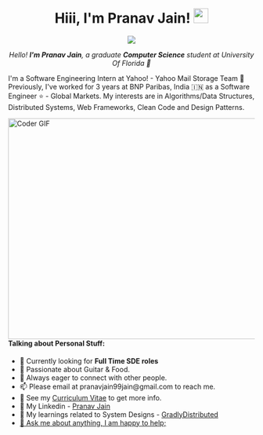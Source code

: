 <h1 align="center">Hiii, I'm Pranav Jain! <img src="https://raw.githubusercontent.com/iampavangandhi/iampavangandhi/master/gifs/Hi.gif" width="30px"></h1>
<p align="center">
<a href="https://github.com/Ratheshan03/readme-typing-svg"><img src="https://readme-typing-svg.herokuapp.com?lines=Computer+Science+Graduate;Yahoo+Intern;Ex+Software+Engineer+at+BNP+Paribas;DS%20|%20Algorithms%20|%20Web+Tech%20Enthusiast&color=F7E854&center=true&width=700&height=50"></a>
</p>

<p align="center">
  <em>
  Hello! <b>I'm Pranav Jain</b>,
    a graduate <b> Computer Science</b> student at University Of Florida 🐊
  </em>
  <br>

I'm a Software Engineering Intern at Yahoo! - Yahoo Mail Storage Team 📧 Previously, I've worked for 3 years at BNP Paribas, India 🇮🇳 as a Software Engineer ⭐️ - Global Markets. 
My interests are in Algorithms/Data Structures, Distributed Systems, Web Frameworks, Clean Code and Design Patterns.

<img align="right" alt="Coder GIF" height=450 width=600 src="https://thumbs.gfycat.com/EvilNextDevilfish-small.gif" />
<h4> <b> Talking about Personal Stuff: </b> </h4>
<p align="left"> 
<ul>
  <li> 📆  Currently looking for <b> Full Time SDE roles </b> </li>
<li> 🎸  Passionate about Guitar & Food. </li>
<li> 🌱  Always eager to connect with other people.</li>
<li> 📫  Please email at pranavjain99jain@gmail.com to reach me. </li>
<li> 📄  See my <a href="https://drive.google.com/file/d/1_BvlgE_72QhihgnQ8zexzyWgqlB6EaEt/view">Curriculum Vitae</a> to get more info. </li>
<li> 📌  My Linkedin -  <a href="https://www.linkedin.com/in/-pranavjain">Pranav Jain</a> </li>
<li> 📝  My learnings related to System Designs -  <a href="https://medium.com/@GradlyDistributed"> GradlyDistributed </li>
<li> 💬  Ask me about anything, I am happy to help; </li>
</ul>
</p>
<!---
GradCoder/GradCoder is a ✨ special ✨ repository because its `README.md` (this file) appears on your GitHub profile.
You can click the Preview link to take a look at your changes.
--->
